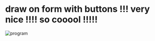 # draw on form with buttons !!! very nice !!!! so cooool !!!!!

![program](https://user-images.githubusercontent.com/29012318/192227593-27386718-8cae-4bc8-9147-97c24c7d6ee7.gif)
